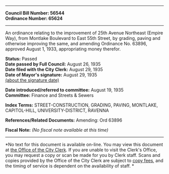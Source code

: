 * * * * *  
  
**Council Bill Number: [](#h0)[](#h2)56544**   
**Ordinance Number: 65624**  
  
* * * * *  
  
An ordinance relating to the improvement of 25th Avenue Northeast (Empire Way), from Montlake Boulevard to East 55th Street, by grading, paving and otherwise improving the same, and amending Ordinance No. 63896, approved August 1, 1933, appropriating money therefor.  
  
**Status:** Passed   
**Date passed by Full Council:** August 26, 1935   
**Date filed with the City Clerk:** August 29, 1935   
**Date of Mayor's signature:** August 29, 1935   
[(about the signature date)](/~public/approvaldate.htm)   
  
  
**Date introduced/referred to committee:** August 19, 1935   
**Committee:** Finance and Streets & Sewers   
  
**Index Terms:** STREET-CONSTRUCTION, GRADING, PAVING, MONTLAKE, CAPITOL-HILL, UNIVERSITY-DISTRICT, RAVENNA  
  
**References/Related Documents:** Amending: Ord 63896  
  
**Fiscal Note:** *(No fiscal note available at this time)*  
  
* * * * *  
  
*No text for this document is available on-line. You may view this document at [the Office of the City Clerk](http://www.seattle.gov/leg/clerk/contactUs.htm). If you are unable to visit the Clerk's Office, you may request a copy or scan be made for you by Clerk staff. Scans and copies provided by the Office of the City Clerk are subject to [copy fees](http://clerk.seattle.gov/~public/clerkfees.htm), and the timing of service is dependent on the availability of staff. *  
  
  
